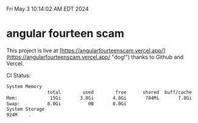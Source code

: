 Fri May  3 10:14:02 AM EDT 2024

# angular fourteen scam


This project is live at [https://angularfourteenscam.vercel.app/](https://angularfourteenscam.vercel.app/ "dog!") thanks to Github and Vercel.

CI Status: 

```bash
System Memory
               total        used        free      shared  buff/cache   available
Mem:            15Gi       3.8Gi       4.8Gi       784Mi       7.8Gi        11Gi
Swap:          8.0Gi          0B       8.0Gi
System Storage
924M	.
